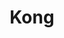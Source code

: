 ---
facebook: https://www.facebook.com/konghq/
github: Kong/kong
linkedin: https://linkedin.com/company/278819
logohandle: konghq
meetup: https://www.meetup.com/topics/kong/all/
sort: kong
title: Kong
twitter: thekonginc
website: https://konghq.com/
wikipedia: https://en.wikipedia.org/wiki/Kong_Inc.
---